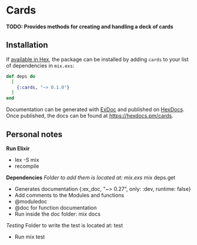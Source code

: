 # Cards

**TODO: Provides methods for creating and handling a deck of cards**

## Installation

If [available in Hex](https://hex.pm/docs/publish), the package can be installed
by adding `cards` to your list of dependencies in `mix.exs`:

```elixir
def deps do
  [
    {:cards, "~> 0.1.0"}
  ]
end
```

Documentation can be generated with [ExDoc](https://github.com/elixir-lang/ex_doc)
and published on [HexDocs](https://hexdocs.pm). Once published, the docs can
be found at <https://hexdocs.pm/cards>.

## Personal notes

**Run Elixir**
- Iex -S mix
- recompile

**Dependencies**
*Folder to add them is located at: mix.exs*
mix deps.get
- Generates documentation {:ex_doc, "~> 0.27", only: :dev, runtime: false}
- Add comments to the Modules and functions
- @moduledoc 
- @doc for function documentation
- Run inside the doc folder: mix docs

*Testing*
Folder to write the test is located at: test
- Run mix test